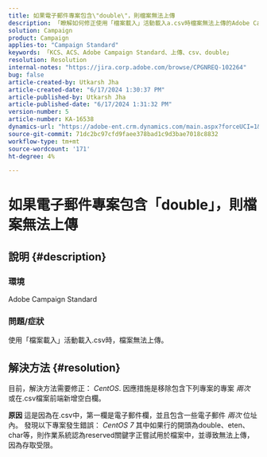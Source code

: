 ```yaml
---
title: 如果電子郵件專案包含\"double\"，則檔案無法上傳
description: 「瞭解如何修正使用「檔案載入」活動載入a.csv時檔案無法上傳的Adobe Campaign Standard問題。」
solution: Campaign
product: Campaign
applies-to: "Campaign Standard"
keywords: 「KCS、ACS、Adobe Campaign Standard、上傳、csv、double」
resolution: Resolution
internal-notes: "https://jira.corp.adobe.com/browse/CPGNREQ-102264"
bug: false
article-created-by: Utkarsh Jha
article-created-date: "6/17/2024 1:30:37 PM"
article-published-by: Utkarsh Jha
article-published-date: "6/17/2024 1:31:32 PM"
version-number: 5
article-number: KA-16538
dynamics-url: "https://adobe-ent.crm.dynamics.com/main.aspx?forceUCI=1&pagetype=entityrecord&etn=knowledgearticle&id=57a056c7-ad2c-ef11-840a-002248084fbb"
source-git-commit: 71dc2bc97cfd9faee378bad1c9d3bae7018c8832
workflow-type: tm+mt
source-wordcount: '171'
ht-degree: 4%

---
```


# 如果電子郵件專案包含「double」，則檔案無法上傳

## 說明 {#description}


### <b>環境</b>

Adobe Campaign Standard



### <b>問題/症狀</b>

使用「檔案載入」活動載入.csv時，檔案無法上傳。


## 解決方法 {#resolution}


目前，解決方法需要修正： *CentOS*. 因應措施是移除包含下列專案的專案 *兩次* 或在.csv檔案前端新增空白欄。


<b>原因</b>
這是因為在.csv中，第一欄是電子郵件欄，並且包含一些電子郵件 *兩次* 位址內。 發現以下專案發生錯誤： *CentOS 7* 其中如果行的開頭為double、eten、char等，則作業系統認為reserved關鍵字正嘗試用於檔案中，並導致無法上傳，因為存取受限。
